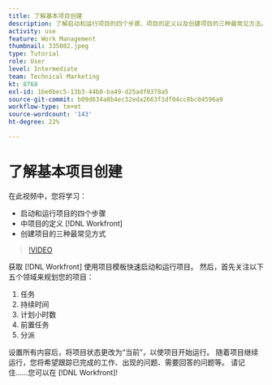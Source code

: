 ```yaml
---
title: 了解基本项目创建
description: 了解启动和运行项目的四个步骤、项目的定义以及创建项目的三种最常见方法。
activity: use
feature: Work Management
thumbnail: 335082.jpeg
type: Tutorial
role: User
level: Intermediate
team: Technical Marketing
kt: 8768
exl-id: 1be0bec5-13b3-44b0-ba49-d25adf0378a5
source-git-commit: b09d634a8b4ec32eda2663f1df04cc8bc04596a9
workflow-type: tm+mt
source-wordcount: '143'
ht-degree: 22%

---
```


# 了解基本项目创建

在此视频中，您将学习：

* 启动和运行项目的四个步骤
* 中项目的定义 [!DNL Workfront]
* 创建项目的三种最常见方式

>[!VIDEO](https://video.tv.adobe.com/v/335082/?quality=12)

获取 [!DNL  Workfront] 使用项目模板快速启动和运行项目。 然后，首先关注以下五个领域来规划您的项目：

1. 任务
1. 持续时间
1. 计划小时数
1. 前置任务
1. 分派

设置所有内容后，将项目状态更改为“当前”，以使项目开始运行。 随着项目继续运行，您将希望跟踪已完成的工作、出现的问题、需要回答的问题等。 请记住……您可以在 [!DNL Workfront]!
